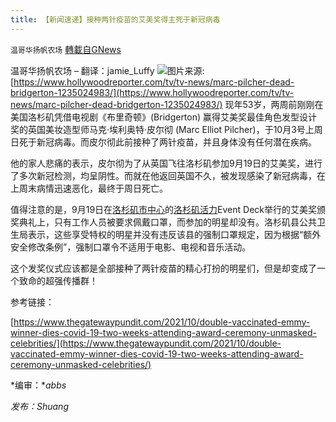 ```yaml
---
title: 【新闻速递】接种两针疫苗的艾美奖得主死于新冠病毒
---
```

`温哥华扬帆农场` [轉載自GNews](https://gnews.org/zh-hans/1574377/)

温哥华扬帆农场 – 翻译：jamie\_Luffy
![](https://assets.gnews.org/wp-content/uploads/2021/10/20211004-jamie_Luffy-接种两针疫苗的艾美奖得主死于新冠病毒.jpg)图片来源:
[https://www.hollywoodreporter.com/tv/tv-news/marc-pilcher-dead-bridgerton-1235024983/](https://www.hollywoodreporter.com/tv/tv-news/marc-pilcher-dead-bridgerton-1235024983/)
现年53岁，两周前刚刚在美国洛杉矶凭借电视剧《布里奇顿》(Bridgerton) 赢得艾美奖最佳角色发型设计奖的英国美妆造型师马克·埃利奥特·皮尔彻 (Marc Elliot Pilcher)，于10月3号上周日死于新冠病毒。而皮尔彻此前接种了两针疫苗，并且身体没有任何潜在疾病。

他的家人悲痛的表示，皮尔彻为了从英国飞往洛杉矶参加9月19日的艾美奖，进行了多次新冠检测，均呈阴性。而就在他返回英国不久，被发现感染了新冠病毒，在上周末病情迅速恶化，最终于周日死亡。

值得注意的是，9月19日在[洛杉矶市中心](https://zh.wikipedia.org/wiki/%E6%B4%9B%E6%9D%89%E7%A3%AF%E5%B8%82%E4%B8%AD%E5%BF%83)的[洛杉矶活力](https://zh.wikipedia.org/w/index.php?title=%E6%B4%9B%E6%9D%89%E7%9F%B6%E6%B4%BB%E5%8A%9B&amp;action=edit&amp;redlink=1)Event Deck举行的艾美奖颁奖典礼上，只有工作人员被要求佩戴口罩，而参加的明星却没有。洛杉矶县公共卫生局表示，这些享受特权的明星并没有违反该县的强制口罩规定，因为根据“额外安全修改条例”，强制口罩令不适用于电影、电视和音乐活动。

这个发奖仪式应该都是全部接种了两针疫苗的精心打扮的明星们，但是却变成了一个致命的超强传播群！

参考链接：

[https://www.thegatewaypundit.com/2021/10/double-vaccinated-emmy-winner-dies-covid-19-two-weeks-attending-award-ceremony-unmasked-celebrities/](https://www.thegatewaypundit.com/2021/10/double-vaccinated-emmy-winner-dies-covid-19-two-weeks-attending-award-ceremony-unmasked-celebrities/)

*编审：**abbs*

*发布：Shuang*
